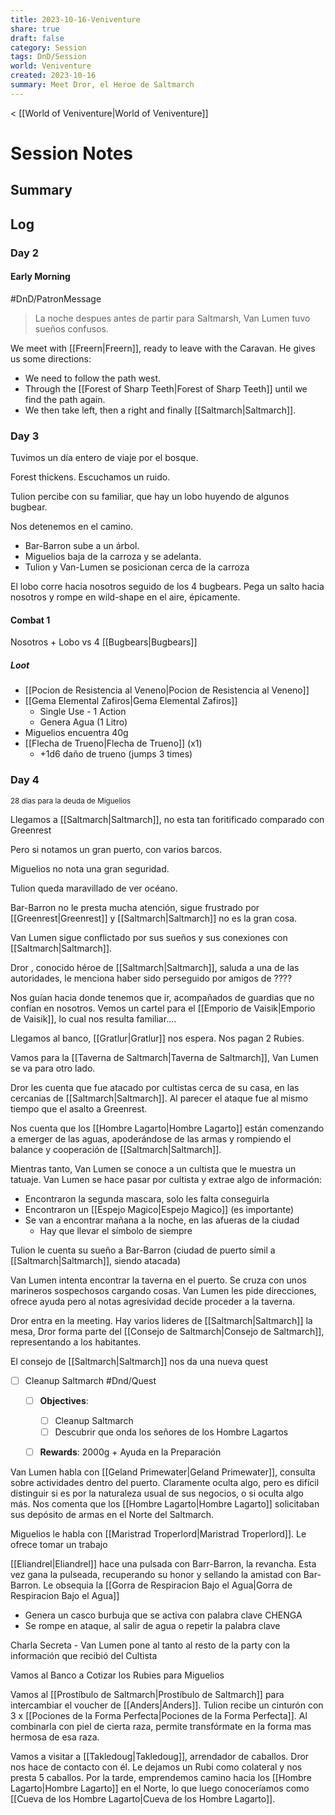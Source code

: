 ```yaml
---
title: 2023-10-16-Veniventure
share: true
draft: false
category: Session
tags: DnD/Session
world: Veniventure
created: 2023-10-16
summary: Meet Dror, el Heroe de Saltmarch
---
```

< [[World of Veniventure|World of Veniventure]]
# Session Notes

## Summary

## Log

### Day 2

#### Early Morning

#DnD/PatronMessage 
> La noche despues antes de partir para Saltmarsh, Van Lumen tuvo sueños confusos.

We meet with [[Freern|Freern]], ready to leave with the Caravan. He gives us some directions:
- We need to follow the path west. 
- Through the [[Forest of Sharp Teeth|Forest of Sharp Teeth]] until we find the path again.
- We then take left, then a right and finally [[Saltmarch|Saltmarch]].

### Day 3

Tuvimos un día entero de viaje por el bosque.

Forest thickens. Escuchamos un ruido. 

Tulion percibe con su familiar, que hay un lobo huyendo de algunos bugbear.

Nos detenemos en el camino. 
- Bar-Barron sube a un árbol. 
- Miguelios baja de la carroza y se adelanta. 
- Tulion y Van-Lumen se posicionan cerca de la carroza


El lobo corre hacia nosotros seguido de los 4 bugbears. 
Pega un salto hacia nosotros y rompe en wild-shape en el aire, épicamente. 

#### Combat 1

Nosotros + Lobo vs 4 [[Bugbears|Bugbears]] 

##### Loot
- [[Pocion de Resistencia al Veneno|Pocion de Resistencia al Veneno]]
- [[Gema Elemental Zafiros|Gema Elemental Zafiros]]
	- Single Use - 1 Action
	- Genera Agua (1 Litro)
- Miguelios encuentra 40g
- [[Flecha de Trueno|Flecha de Trueno]] (x1)
	- +1d6 daño de trueno (jumps 3 times)

### Day 4
<small>28 dias para la deuda de Miguelios</small>

Llegamos a [[Saltmarch|Saltmarch]], no esta tan foritificado comparado con Greenrest

Pero si notamos un gran puerto, con varios barcos. 

Miguelios no nota una gran seguridad.

Tulion queda maravillado de ver océano.

Bar-Barron no le presta mucha atención, sigue frustrado por [[Greenrest|Greenrest]] y [[Saltmarch|Saltmarch]] no es la gran cosa. 

Van Lumen sigue conflictado por sus sueños y sus conexiones con [[Saltmarch|Saltmarch]].

Dror , conocido héroe de [[Saltmarch|Saltmarch]], saluda a una de las autoridades, le menciona haber sido perseguido por amigos de ????

Nos guían hacia donde tenemos que ir, acompañados de guardias que no confían en nosotros. Vemos un cartel para el [[Emporio de Vaisik|Emporio de Vaisik]], lo cual nos resulta familiar.... 

Llegamos al banco, [[Gratlur|Gratlur]] nos espera. Nos pagan 2 Rubies.

Vamos para la [[Taverna de Saltmarch|Taverna de Saltmarch]], Van Lumen se va para otro lado. 

Dror les cuenta que fue atacado por cultistas cerca de su casa, en las cercanias de [[Saltmarch|Saltmarch]]. Al parecer el ataque fue al mismo tiempo que el asalto a Greenrest. 

Nos cuenta que los [[Hombre Lagarto|Hombre Lagarto]] están comenzando a emerger de las aguas, apoderándose de las armas y rompiendo el balance y cooperación de [[Saltmarch|Saltmarch]].

Mientras tanto, Van Lumen se conoce a un cultista que le muestra un tatuaje. Van Lumen se hace pasar por cultista y extrae algo de información:
- Encontraron la segunda mascara, solo les falta conseguirla
- Encontraron un [[Espejo Magico|Espejo Magico]] (es importante)
- Se van a encontrar mañana a la noche, en las afueras de la ciudad
	- Hay que llevar el símbolo de siempre

Tulion le cuenta su sueño a Bar-Barron (ciudad de puerto símil a [[Saltmarch|Saltmarch]], siendo atacada)

Van Lumen intenta encontrar la taverna en el puerto. Se cruza con unos marineros sospechosos cargando cosas. Van Lumen les pide direcciones, ofrece ayuda pero al notas agresividad decide proceder a la taverna. 

Dror entra en la meeting. Hay varios lideres de [[Saltmarch|Saltmarch]] la mesa, Dror forma parte del [[Consejo de Saltmarch|Consejo de Saltmarch]], representando a los habitantes.

El consejo de [[Saltmarch|Saltmarch]] nos da una nueva quest
- [ ] Cleanup Saltmarch #Dnd/Quest 
	- [ ] **Objectives**: 
		- [ ] Cleanup Saltmarch
		- [ ] Descubrir que onda los señores de los Hombre Lagartos
	- [ ] **Rewards**: 2000g + Ayuda en la Preparación


Van Lumen habla con [[Geland Primewater|Geland Primewater]], consulta sobre actividades dentro del puerto. 
Claramente oculta algo, pero es difícil distinguir si es por la naturaleza usual de sus negocios, o si oculta algo más. Nos comenta que los [[Hombre Lagarto|Hombre Lagarto]] solicitaban sus depósito de armas en el Norte del Saltmarch.

Miguelios le habla con [[Maristrad Troperlord|Maristrad Troperlord]]. Le ofrece tomar un trabajo

[[Eliandrel|Eliandrel]] hace una pulsada con Barr-Barron, la revancha. Esta vez gana la pulseada, recuperando su honor y sellando la amistad con Bar-Barron. Le obsequia la [[Gorra de Respiracion Bajo el Agua|Gorra de Respiracion Bajo el Agua]]
- Genera un casco burbuja que se activa con palabra clave CHENGA
- Se rompe en ataque, al salir de agua o repetir la palabra clave

Charla Secreta - Van Lumen pone al tanto al resto de la party con la información que recibió del Cultista

Vamos al Banco a Cotizar los Rubies para Miguelios

Vamos al [[Prostíbulo de Saltmarch|Prostíbulo de Saltmarch]] para intercambiar el voucher de [[Anders|Anders]]. 
Tulion recibe un cinturón con 3 x [[Pociones de la Forma Perfecta|Pociones de la Forma Perfecta]]. Al combinarla con piel de cierta raza, permite transfórmate en la forma mas hermosa de esa raza.

Vamos a visitar a [[Takledoug|Takledoug]], arrendador de caballos. Dror nos hace de contacto con él. Le dejamos un Rubi como colateral y nos presta 5 caballos. Por la tarde, emprendemos camino hacia los [[Hombre Lagarto|Hombre Lagarto]] en el Norte, lo que luego conoceríamos como [[Cueva de los Hombre Lagarto|Cueva de los Hombre Lagarto]].




























